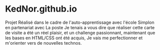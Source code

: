 # KedNor.github.io
Projet Réalisé dans le cadre de l'auto-apprentissage avec l'école Simplon en partenariat avec La poste
Je tenais a vous dire que réaliser cette carte de visite a été un réel plaisir, et un challenge passionnant, maintenant que les bases en HTML/CSS ont été acquis, Je vais me perfectionner et m'orienter vers de nouvelles technos.
